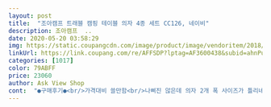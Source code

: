 ```yaml
---
layout: post 
title:  "조아캠프 트래블 캠핑 테이블 의자 4종 세트 CC126, 네이비" 
description: 조아캠프  ..
date: 2020-05-20 03:58:29 
img: https://static.coupangcdn.com/image/product/image/vendoritem/2018/11/15/3576929413/d9ed6348-9097-4bcd-843a-40bc3e54e170.jpg 
linkUrl: https://link.coupang.com/re/AFFSDP?lptag=AF3600438&subid=ahnPublicAsk&pageKey=70423869&itemId=235419795&vendorItemId=3576929413&traceid=V0-113-8b8d3c31b6c0cb72 
categories: [1017] 
color: 79ABFF 
price: 23060 
author: Ask View Shop 
cont:  "●구매후기●<br/>가격대비 쓸만함<br/>나삐진 않은데 의자 2개 폭 사이즈가 틀리네요 그래도 가격대비 괜찮네요<br/>나사를 다시 잠궈도 헛돌기만하고 꽉잠기지 않네요<br/>빠른배송등 다좋았는데, 테이블 컵홀더 하나가 바느질이 제대로되질않아 와이프가 직접 바느질한것 빼고는 의자도 편하고<br/>손잡이 밑 부분 나사가 풀어져서 손잡이 부분 실밥이 풀렸네요<br/>양쪽 손잡이 부분 나사 꼭 확인하세요<br/>" 
---
```

